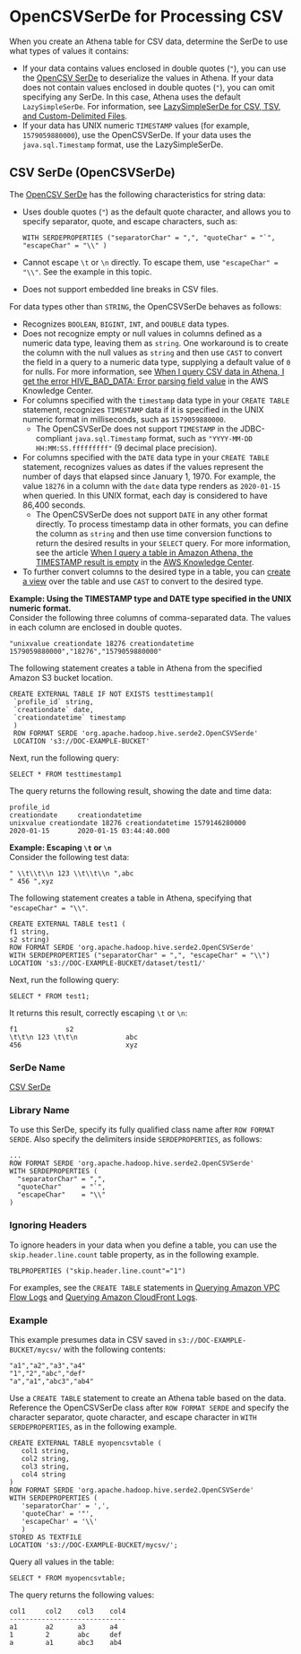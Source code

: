 # OpenCSVSerDe for Processing CSV<a name="csv-serde"></a>

When you create an Athena table for CSV data, determine the SerDe to use what types of values it contains:
+ If your data contains values enclosed in double quotes \(`"`\), you can use the [OpenCSV SerDe](https://cwiki.apache.org/confluence/display/Hive/CSV+Serde) to deserialize the values in Athena\. If your data does not contain values enclosed in double quotes \(`"`\), you can omit specifying any SerDe\. In this case, Athena uses the default `LazySimpleSerDe`\. For information, see [LazySimpleSerDe for CSV, TSV, and Custom\-Delimited Files](lazy-simple-serde.md)\.
+  If your data has UNIX numeric `TIMESTAMP` values \(for example, `1579059880000`\), use the OpenCSVSerDe\. If your data uses the `java.sql.Timestamp` format, use the LazySimpleSerDe\.

## CSV SerDe \(OpenCSVSerDe\)<a name="csv-serde-opencsvserde"></a>

The [OpenCSV SerDe](https://cwiki.apache.org/confluence/display/Hive/CSV+Serde) has the following characteristics for string data:
+ Uses double quotes \(`"`\) as the default quote character, and allows you to specify separator, quote, and escape characters, such as: 

  ```
  WITH SERDEPROPERTIES ("separatorChar" = ",", "quoteChar" = "`", "escapeChar" = "\\" )
  ```
+ Cannot escape `\t` or `\n` directly\. To escape them, use `"escapeChar" = "\\"`\. See the example in this topic\.
+ Does not support embedded line breaks in CSV files\.

For data types other than `STRING`, the OpenCSVSerDe behaves as follows:
+ Recognizes `BOOLEAN`, `BIGINT`, `INT`, and `DOUBLE` data types\. 
+ Does not recognize empty or null values in columns defined as a numeric data type, leaving them as `string`\. One workaround is to create the column with the null values as `string` and then use `CAST` to convert the field in a query to a numeric data type, supplying a default value of `0` for nulls\. For more information, see [When I query CSV data in Athena, I get the error HIVE\_BAD\_DATA: Error parsing field value](http://aws.amazon.com/premiumsupport/knowledge-center/athena-hive-bad-data-error-csv/) in the AWS Knowledge Center\.
+ For columns specified with the `timestamp` data type in your `CREATE TABLE` statement, recognizes `TIMESTAMP` data if it is specified in the UNIX numeric format in milliseconds, such as `1579059880000`\. 
  + The OpenCSVSerDe does not support `TIMESTAMP` in the JDBC\-compliant `java.sql.Timestamp` format, such as `"YYYY-MM-DD HH:MM:SS.fffffffff"` \(9 decimal place precision\)\.
+ For columns specified with the `DATE` data type in your `CREATE TABLE` statement, recognizes values as dates if the values represent the number of days that elapsed since January 1, 1970\. For example, the value `18276` in a column with the `date` data type renders as `2020-01-15` when queried\. In this UNIX format, each day is considered to have 86,400 seconds\.
  + The OpenCSVSerDe does not support `DATE` in any other format directly\. To process timestamp data in other formats, you can define the column as `string` and then use time conversion functions to return the desired results in your `SELECT` query\. For more information, see the article [When I query a table in Amazon Athena, the TIMESTAMP result is empty](https://aws.amazon.com/premiumsupport/knowledge-center/query-table-athena-timestamp-empty/) in the [AWS Knowledge Center](https://aws.amazon.com/premiumsupport/knowledge-center/)\.
+ To further convert columns to the desired type in a table, you can [create a view](views.md) over the table and use `CAST` to convert to the desired type\.

**Example: Using the TIMESTAMP type and DATE type specified in the UNIX numeric format\.**  
Consider the following three columns of comma\-separated data\. The values in each column are enclosed in double quotes\.  

```
"unixvalue creationdate 18276 creationdatetime 1579059880000","18276","1579059880000"
```
The following statement creates a table in Athena from the specified Amazon S3 bucket location\.  

```
CREATE EXTERNAL TABLE IF NOT EXISTS testtimestamp1(
 `profile_id` string,
 `creationdate` date,
 `creationdatetime` timestamp
 )
 ROW FORMAT SERDE 'org.apache.hadoop.hive.serde2.OpenCSVSerde'
 LOCATION 's3://DOC-EXAMPLE-BUCKET'
```
Next, run the following query:   

```
SELECT * FROM testtimestamp1
```
The query returns the following result, showing the date and time data:  

```
profile_id                                                        creationdate     creationdatetime
unixvalue creationdate 18276 creationdatetime 1579146280000       2020-01-15       2020-01-15 03:44:40.000
```

**Example: Escaping `\t` or `\n`**  
Consider the following test data:  

```
" \\t\\t\\n 123 \\t\\t\\n ",abc
" 456 ",xyz
```
The following statement creates a table in Athena, specifying that `"escapeChar" = "\\"`\.   

```
CREATE EXTERNAL TABLE test1 (
f1 string,
s2 string) 
ROW FORMAT SERDE 'org.apache.hadoop.hive.serde2.OpenCSVSerde' 
WITH SERDEPROPERTIES ("separatorChar" = ",", "escapeChar" = "\\") 
LOCATION 's3://DOC-EXAMPLE-BUCKET/dataset/test1/'
```
Next, run the following query:   

```
SELECT * FROM test1;
```
It returns this result, correctly escaping `\t` or `\n`:  

```
f1            s2
\t\t\n 123 \t\t\n            abc
456                          xyz
```

### SerDe Name<a name="serde-name"></a>

 [CSV SerDe](https://cwiki.apache.org/confluence/display/Hive/CSV+Serde) 

### Library Name<a name="library-name"></a>

To use this SerDe, specify its fully qualified class name after `ROW FORMAT SERDE`\. Also specify the delimiters inside `SERDEPROPERTIES`, as follows:

```
...
ROW FORMAT SERDE 'org.apache.hadoop.hive.serde2.OpenCSVSerde'
WITH SERDEPROPERTIES (
  "separatorChar" = ",",
  "quoteChar"     = "`",
  "escapeChar"    = "\\"
)
```

### Ignoring Headers<a name="csv-serde-opencsvserde-ignoring-headers"></a>

To ignore headers in your data when you define a table, you can use the `skip.header.line.count` table property, as in the following example\.

```
TBLPROPERTIES ("skip.header.line.count"="1")
```

For examples, see the `CREATE TABLE` statements in [Querying Amazon VPC Flow Logs](vpc-flow-logs.md) and [Querying Amazon CloudFront Logs](cloudfront-logs.md)\.

### Example<a name="example"></a>

This example presumes data in CSV saved in `s3://DOC-EXAMPLE-BUCKET/mycsv/` with the following contents:

```
"a1","a2","a3","a4"
"1","2","abc","def"
"a","a1","abc3","ab4"
```

Use a `CREATE TABLE` statement to create an Athena table based on the data\. Reference the OpenCSVSerDe class after `ROW FORMAT SERDE` and specify the character separator, quote character, and escape character in `WITH SERDEPROPERTIES`, as in the following example\.

```
CREATE EXTERNAL TABLE myopencsvtable (
   col1 string,
   col2 string,
   col3 string,
   col4 string
)
ROW FORMAT SERDE 'org.apache.hadoop.hive.serde2.OpenCSVSerde'
WITH SERDEPROPERTIES (
   'separatorChar' = ',',
   'quoteChar' = '"',
   'escapeChar' = '\\'
   )
STORED AS TEXTFILE
LOCATION 's3://DOC-EXAMPLE-BUCKET/mycsv/';
```

Query all values in the table:

```
SELECT * FROM myopencsvtable;
```

The query returns the following values:

```
col1     col2    col3    col4
-----------------------------
a1       a2      a3      a4
1        2       abc     def
a        a1      abc3    ab4
```